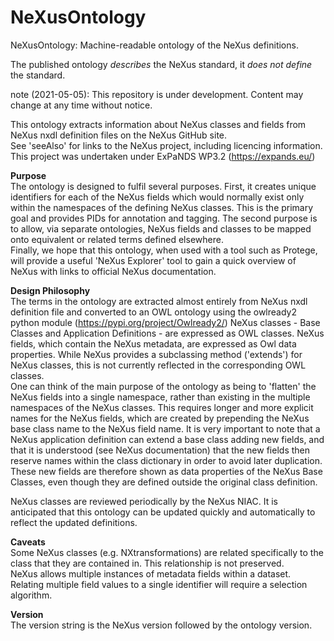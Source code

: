 # NeXusOntology
NeXusOntology: Machine-readable ontology of the NeXus definitions.

The published ontology _describes_ the NeXus standard, it _does not define_ the standard.

note (2021-05-05): This repository is under development.  Content may change at any time without notice.

This ontology extracts information about NeXus classes and fields from
NeXus nxdl definition files on the NeXus GitHub site.  
See 'seeAlso' for links to the NeXus project, including licencing information.  
    This project was undertaken under ExPaNDS WP3.2 (https://expands.eu/)
    
**Purpose**    
The ontology is designed to fulfil several purposes. First, it creates unique identifiers
for each of the NeXus fields which would normally exist only within the namespaces of the
defining NeXus classes. This is the primary goal and provides PIDs for annotation and tagging.
The second purpose is to allow, via separate ontologies, NeXus fields and classes to be mapped
onto equivalent or related terms defined elsewhere.  
Finally, we hope that this ontology, when used with a tool such as Protege, will provide a
useful 'NeXus Explorer' tool to gain a quick overview of NeXus with links to official NeXus 
documentation.
    
**Design Philosophy**    
The terms in the ontology are extracted almost entirely from NeXus nxdl definition file and converted to
an OWL ontology using the owlready2 python module (https://pypi.org/project/Owlready2/)
NeXus classes - Base Classes and Application Definitions - are expressed as OWL classes.
NeXus fields, which contain the NeXus metadata, are expressed as Owl data properties.
While NeXus provides a subclassing method ('extends') for NeXus classes, this is not currently reflected
in the corresponding OWL classes.  
One can think of the main purpose of the ontology as being to 'flatten' the NeXus fields into a single
namespace, rather than existing in the multiple namespaces of the NeXus classes. This requires longer and
more explicit names for the NeXus fields, which are created by prepending the NeXus base class name to the
NeXus field name. It is very important to note that a NeXus application definition can extend a base class
adding new fields, and that it is understood (see NeXus documentation) that the new fields then reserve names
within the class dictionary in order to avoid later duplication. These new fields are therefore shown as data
properties of the NeXus Base Classes, even though they are defined outside the original class definition.  
    
NeXus classes are reviewed periodically by the NeXus NIAC. It is anticipated that this ontology can be updated 
quickly and automatically to reflect the updated definitions.
    
**Caveats**  
Some NeXus classes (e.g. NXtransformations) are related specifically to the class that they are contained in.
This relationship is not preserved.  
NeXus allows multiple instances of metadata fields within a dataset. Relating multiple field values to a
single identifier will require a selection algorithm.
    
**Version**  
The version string is the NeXus version followed by the ontology version.
